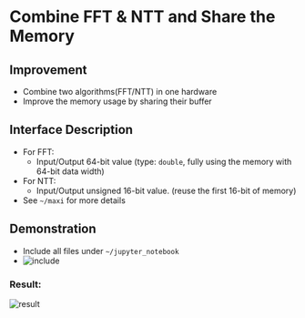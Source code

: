 # Combine FFT & NTT and Share the Memory

## Improvement

- Combine two algorithms(FFT/NTT) in one hardware
- Improve the memory usage by sharing their buffer

## Interface Description

- For FFT: 
  - Input/Output 64-bit value (type: `double`, fully using the memory with 64-bit data width)
- For NTT:
  - Input/Output unsigned 16-bit value. (reuse the first 16-bit of memory)
- See `~/maxi` for more details

## Demonstration

- Include all files under `~/jupyter_notebook`
- ![include](https://github.com/vic9112/PQC_Falcon/assets/137171415/58350d74-daaf-48d8-a206-1561a9309e8a)

### Result:

![result](https://github.com/vic9112/PQC_Falcon/assets/137171415/1b97f53f-02b6-4baa-baeb-2487722306fe)



